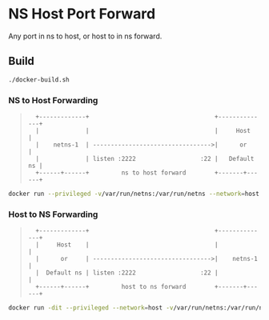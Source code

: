 # NS Host Port Forward

Any port in ns to host, or host to in ns forward.

## Build

```bash
./docker-build.sh
```

### NS to Host Forwarding

>       +-------------+                                   +--------------+  
>       |             |                                   |     Host     |  
>       |    netns-1  | --------------------------------->|      or      |  
>       |             | listen :2222                  :22 |   Default ns |  
>       +------+------+         ns to host forward        +-------+------+  


```bash
docker run --privileged -v/var/run/netns:/var/run/netns --network=host --rm -itd nshostforward --host-port=22 --ns=netns-1 --ns-port=2222 --destination-to=ns
```

### Host to NS Forwarding

>       +-------------+                                   +--------------+  
>       |     Host    |                                   |              |  
>       |      or     | --------------------------------->|    netns-1   |  
>       |  Default ns | listen :2222                  :22 |              |  
>       +------+------+         host to ns forward        +-------+------+  


```bash
docker run -dit --privileged --network=host -v/var/run/netns:/var/run/netns nshostforward --host-port=2222 --ns=netns-1 --ns-port=22
```



